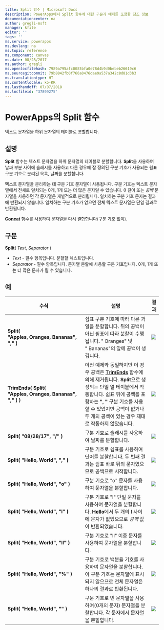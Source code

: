 ```yaml
---
title: Split 함수 | Microsoft Docs
description: PowerApps에서 Split 함수에 대한 구문과 예제를 포함한 참조 정보
documentationcenter: na
author: gregli-msft
manager: kfile
editor: ''
tags: ''
ms.service: powerapps
ms.devlang: na
ms.topic: reference
ms.component: canvas
ms.date: 08/28/2017
ms.author: gregli
ms.openlocfilehash: 7989a795afc0085bfa0e78d4b9d0bebeb26619c6
ms.sourcegitcommit: 79b8842fb0f766a0476dae9a537a342c8d81d3b3
ms.translationtype: HT
ms.contentlocale: ko-KR
ms.lasthandoff: 07/07/2018
ms.locfileid: "37899275"
---
```

# <a name="split-function-in-powerapps"></a>PowerApps의 Split 함수
텍스트 문자열을 하위 문자열의 테이블로 분할합니다.

## <a name="description"></a>설명
**Split** 함수는 텍스트 문자열을 하위 문자열의 테이블로 분할합니다.  **Split**을 사용하여 날짜 부분 사이에 슬래시를 사용하고 다른 경우에 잘 정의된 구분 기호가 사용되는 쉼표 구분 기호로 분리된 목록, 날짜를 분할합니다.  

텍스트 문자열을 분리하는 데 구분 기호 문자열이 사용됩니다.  구분 기호는 텍스트 문자열에서 전체로 일치되는 0개, 1개 또는 더 많은 문자일 수 있습니다.  0 길이 또는 *공백* 문자열을 사용하면 각 문자열은 개별적으로 분리됩니다.  일치하는 구분 기호 문자는 결과에 반환되지 않습니다.  일치하는 구분 기호가 없으면 전체 텍스트 문자열은 단일 결과로 반환됩니다.

**[Concat](function-concatenate.md)** 함수를 사용하여 문자열을 다시 결합합니다(구분 기호 없이).  

## <a name="syntax"></a>구문
**Split**( *Text*, *Separator* )

* *Text* - 필수 항목입니다.  분할할 텍스트입니다.
* *Separator* - 필수 항목입니다.  문자열 분할에 사용할 구분 기호입니다.  0개, 1개 또는 더 많은 문자가 될 수 있습니다.

## <a name="examples"></a>예

| 수식 | 설명 | 결과 |
| --- | --- | --- |
| **Split( "Apples,&nbsp;Oranges,&nbsp;Bananas", "," )** |쉼표 구분 기호에 따라 다른 과일을 분할합니다.  뒤의 공백이 아닌 쉼표에 따라 분할이 수행됩니다. "&nbsp;Oranges" 및 "&nbsp;Bananas"의 앞에 공백이 생깁니다. |<style> img { max-width: none; } </style> ![](media/function-split/fruit1.png) |
| **TrimEnds( Split( "Apples,&nbsp;Oranges,&nbsp;Bananas", "," ) )** |이전 예제와 동일하지만 이 경우 공백은 [**TrimEnds**](function-trim.md) 함수에 의해 제거됩니다. **Split**으로 생성되는 단일 열 테이블에서 작동합니다. 쉼표 뒤에 공백을 포함하는 **",&nbsp;"** 구분 기호를 사용할 수 있었지만 공백이 없거나 두 개의 공백이 있는 경우 제대로 작동하지 않았습니다. |<style> img { max-width: none; } </style> ![](media/function-split/fruit2.png) |
| **Split( "08/28/17", "/" )** |구분 기호로 슬래시를 사용하여 날짜를 분할합니다. |<style> img { max-width: none; } </style> ![](media/function-split/date.png) |
| **Split( "Hello,&nbsp;World", "," )** |구분 기호로 쉼표를 사용하여 단어를 분할합니다.  두 번째 결과는 쉼표 바로 뒤의 문자였으므로 공백으로 시작합니다. |<style> img { max-width: none; } </style> ![](media/function-split/comma.png) |
| **Split( "Hello,&nbsp;World", "o" )** |구분 기호로 "o" 문자를 사용하여 문자열을 분할합니다. |<style> img { max-width: none; } </style> ![](media/function-split/o.png) |
| **Split( "Hello,&nbsp;World", "l" )** |구분 기호로 "l" 단일 문자를 사용하여 문자열을 분할합니다. **Hello**에서 두 개의 **l** 사이에 문자가 없었으므로 *공백* 값이 반환되었습니다. |<style> img { max-width: none; } </style> ![](media/function-split/l.png) |
| **Split( "Hello,&nbsp;World", "ll" )** |구분 기호로 "ll" 이중 문자를 사용하여 문자열을 분할합니다. |<style> img { max-width: none; } </style> ![](media/function-split/ll.png) |
| **Split( "Hello,&nbsp;World", "%" )** |구분 기호로 백분율 기호를 사용하여 문자열을 분할합니다. 이 구분 기호는 문자열에 표시되지 않으므로 전체 문자열은 하나의 결과로 반환됩니다. |<style> img { max-width: none; } </style> ![](media/function-split/percent.png) |
| **Split( "Hello,&nbsp;World", "" )** |구문 기호로 빈 문자열을 사용하여(0개의 문자) 문자열을 분할합니다. 각 문자에서 문자열을 분할합니다. |<style> img { max-width: none; } </style> ![](media/function-split/none.png) |

